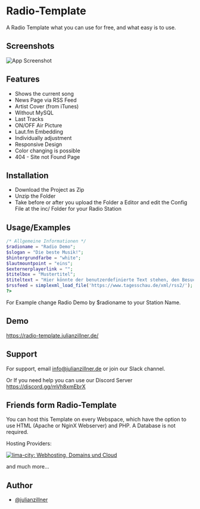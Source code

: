 
# Radio-Template

A Radio Template what you can use for free, and what easy is to use.



## Screenshots

![App Screenshot](https://user-images.githubusercontent.com/80313417/199616969-c2e1f0e5-6db7-49e7-918d-5fd660edb8a0.PNG)


## Features

- Shows the current song
- News Page via RSS Feed
- Artist Cover (from iTunes)
- Without MySQL
- Last Tracks
- ON/OFF Air Picture
- Laut.fm Embedding
- Individually adjustment
- Responsive Design
- Color changing is possible
- 404 - Site not Found Page


## Installation

- Download the Project as Zip
- Unzip the Folder
- Take before or after you upload the Folder a Editor and edit the Config File at the inc/ Folder for your Radio Station
    
## Usage/Examples

```php
/* Allgemeine Informationen */
$radioname = "Radio Demo";
$slogan = "Die beste Musik!";
$hintergrundfarbe = "white";
$lautmountpoint = "eins";
$externerplayerlink = "";
$titelbox = "Mustertitel";
$titeltext = "Hier könnte der benutzerdefinierte Text stehen, den Besucher auf der Seite unten sehen können";
$rssfeed = simplexml_load_file('https://www.tagesschau.de/xml/rss2/');
?>
```

For Example change Radio Demo by $radioname to your Station Name.
## Demo

https://radio-template.julianzillner.de/


## Support

For support, email info@julianzillner.de or join our Slack channel.

Or If you need help you can use our Discord Server
https://discord.gg/mVh8xmEbrX

## Friends form Radio-Template

You can host this Template on every Webspace, which have the option to use HTML (Apache or NginX Webserver) and PHP. A Database is not required.

Hosting Providers:


<a href="https://www.lima-city.de/?cref=415825"><img alt="lima-city: Webhosting, Domains und Cloud" src="https://www.lima-city.de/assets/banner/button1.jpg"></a>

and much more...
## Author

- [@julianzillner](https://www.github.com/julianzillner)

